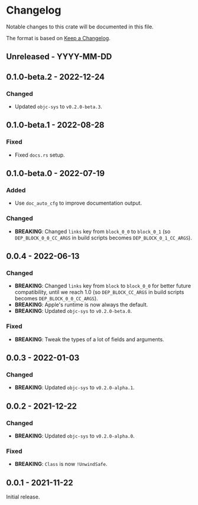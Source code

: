 # Changelog

Notable changes to this crate will be documented in this file.

The format is based on [Keep a Changelog](https://keepachangelog.com/en/1.0.0/).

## Unreleased - YYYY-MM-DD


## 0.1.0-beta.2 - 2022-12-24

### Changed
* Updated `objc-sys` to `v0.2.0-beta.3`.


## 0.1.0-beta.1 - 2022-08-28

### Fixed
* Fixed `docs.rs` setup.


## 0.1.0-beta.0 - 2022-07-19

### Added
* Use `doc_auto_cfg` to improve documentation output.

### Changed
* **BREAKING**: Changed `links` key from `block_0_0` to `block_0_1` (so
  `DEP_BLOCK_0_0_CC_ARGS` in build scripts becomes `DEP_BLOCK_0_1_CC_ARGS`).


## 0.0.4 - 2022-06-13

### Changed
* **BREAKING**: Changed `links` key from `block` to `block_0_0` for better
  future compatibility, until we reach 1.0 (so `DEP_BLOCK_CC_ARGS` in build
  scripts becomes `DEP_BLOCK_0_0_CC_ARGS`).
* **BREAKING**: Apple's runtime is now always the default.
* **BREAKING**: Updated `objc-sys` to `v0.2.0-beta.0`.

### Fixed
* **BREAKING**: Tweak the types of a lot of fields and arguments.


## 0.0.3 - 2022-01-03

### Changed
* **BREAKING**: Updated `objc-sys` to `v0.2.0-alpha.1`.


## 0.0.2 - 2021-12-22

### Changed
* **BREAKING**: Updated `objc-sys` to `v0.2.0-alpha.0`.

### Fixed
* **BREAKING**: `Class` is now `!UnwindSafe`.


## 0.0.1 - 2021-11-22

Initial release.

